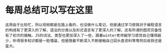 # 每周总结可以写在这里
    这周由于比较忙，所以视频都是在路上看的，也没做什么笔记，但是通过学习使我对于编程语言的构成有了更深入的了解，语法的分类以及形式语言有了更深入的了解，还有所谓的图灵完备性有了初次的接触。JS的词法、类型也更加深入了一些，跟着winter老师越学习感觉自己懂得越少，听得很多知识都是一脸懵逼，但是随着不断深入不断接触自己回头查资料等等然后收获还是蛮大。
 